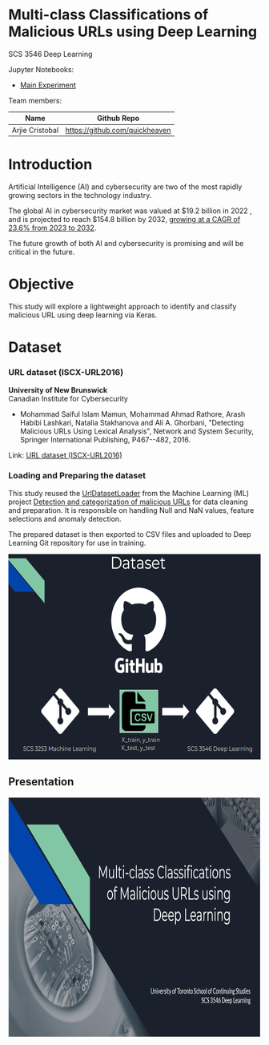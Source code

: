 # Multi-class Classifications  of Malicious URLs using Deep Learning 
SCS 3546 Deep Learning

Jupyter Notebooks:
* [Main Experiment](https://nbviewer.org/github/quickheaven/scs-3546-deep-learning/blob/e2a7056f56934157f64d9585e623204954355812/Multiclass_Classification_of_Malicious_URL.ipynb)

Team members:

| Name | Github Repo |
| --- | --- |
| Arjie Cristobal  | https://github.com/quickheaven |


# Introduction
Artificial Intelligence (AI) and cybersecurity are two of the most rapidly growing sectors in the technology industry. 

The global AI in cybersecurity market was valued at \$19.2 billion  in 2022 , and is projected to reach \$154.8 billion by 2032, [growing at a CAGR of 23.6% from 2023 to 2032](https://www.alliedmarketresearch.com/ai-in-cybersecurity-market-A185408). 

The future growth of both AI and cybersecurity is promising and will be critical in the future.


# Objective
This study will explore a lightweight approach to identify and classify malicious URL using deep learning via Keras.

# Dataset

### URL dataset (ISCX-URL2016)

**University of New Brunswick** \
Canadian Institute for Cybersecurity

* Mohammad Saiful Islam Mamun, Mohammad Ahmad Rathore, Arash Habibi Lashkari, Natalia Stakhanova and Ali A. Ghorbani, "Detecting Malicious URLs Using Lexical Analysis", Network and System Security, Springer International Publishing, P467--482, 2016.

Link: [URL dataset (ISCX-URL2016)](https://www.unb.ca/cic/datasets/url-2016.html)

### Loading and Preparing the dataset

This study reused the [UrlDatasetLoader](https://nbviewer.org/github/quickheaven/scs-3253-machine-learning/blob/977a523a096097b350ec78cfcfc7357142e0fe1e/loader_nb.ipynb) from the Machine Learning (ML) project [Detection and categorization of malicious URLs](https://quickheaven.github.io/scs-3253-machine-learning/) for data cleaning and preparation. It is responsible on handling Null and NaN values, feature selections and anomaly detection.

The prepared dataset is then exported to CSV files and uploaded to Deep Learning Git repository for use in training.

<img src="./images/Presentation_Dataset.PNG" width="600" height="410" />


## Presentation
<a href="https://github.com/quickheaven/scs-3546-deep-learning/blob/e2a7056f56934157f64d9585e623204954355812/Multiclass%20Classification%20of%20Malicious%20URLs%20using%20DL_v2.pptx">
	<img src="./images/Presentation_Front.PNG" width="800" height="480" />
</a>




